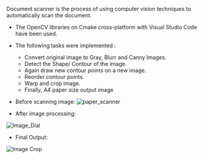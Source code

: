 Document scanner is the process of using computer vision techniques to automatically scan the document.

- The OpenCV libraries on Cmake cross-platform with Visual Studio Code have been used.
- The following tasks were implemented :
  - Convert original image to Gray, Blurr and Canny Images.
  - Detect the Shape/ Contour of the image.
  - Again draw new contour points on a new image.
  - Reorder contour points.
  - Warp and crop image.
  - Finally, A4 paper size output image
  
- Before scanning image:
![paper_scanner](https://github.com/abulzunayed/C_plus_plus_Projects/assets/122612945/05456762-f5d0-423a-bee6-b289eec0df2d)

- After image processing:

![Image_Dial](https://github.com/abulzunayed/C_plus_plus_Projects/assets/122612945/c3a20351-24e5-40ec-85b1-47dbb85d9747)

- Final Output:

  
![Image Crop](https://github.com/abulzunayed/C_plus_plus_Projects/assets/122612945/62a72417-890f-4543-9fbf-4bd2848a2152)
